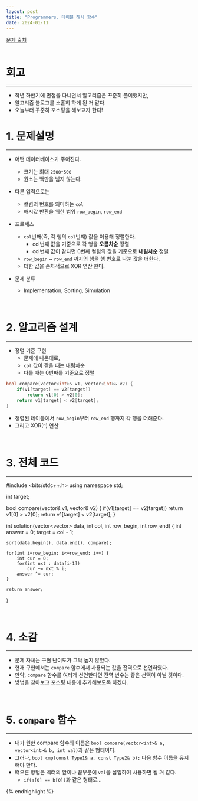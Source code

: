 ```yaml
---
layout: post
title: "Programmers. 테이블 해시 함수"
date: 2024-01-11
---
```


[문제 출처](https://school.programmers.co.kr/learn/courses/30/lessons/147354) <br/><br/>

# 회고
<hr>

- 작년 하반기에 면접을 다니면서 알고리즘은 꾸준히 풀이했지만,
- 알고리즘 블로그를 소홀히 하게 된 거 같다.
- 오늘부터 꾸준히 포스팅을 해보고자 한다!

# 1. 문제설명
<hr>

- 어떤 데이터베이스가 주어진다.
  - 크기는 최대 `2500*500`
  - 원소는 백만을 넘지 않는다.
- 다른 입력으로는 
  - 컬럼의 번호를 의미하는 `col`
  - 해시값 반환을 위한 범위 `row_begin`, `row_end`
- 프로세스
  - `col`번째(즉, 각 행의 `col`번째) 값을 이용해 정렬한다.
    - col번째 값을 기준으로 각 행을 **오름차순** 정렬
    - col번째 값이 같다면 0번째 컬럼의 값을 기준으로 **내림차순** 정렬
  - `row_begin` ~ `row_end` 까지의 행을 행 번호로 나눈 값을 더한다.
  - 더한 값을 순차적으로 XOR 연산 한다.


- 문제 분류
  - Implementation, Sorting, Simulation


<br/>

# 2. 알고리즘 설계
<hr>

- 정렬 기준 구현
  - 문제에 나온대로, 
  - `col` 값이 같을 때는 내림차순
  - 다를 때는 0번째를 기준으로 정렬

```cpp
bool compare(vector<int>& v1, vector<int>& v2) {
    if(v1[target] == v2[target])
        return v1[0] > v2[0];
    return v1[target] < v2[target];
}
```

- 정렬된 테이블에서 `row_begin`부터 `row_end` 행까지 각 행을 더해준다.
- 그리고 XOR(`^`) 연산


<br/>

# 3. 전체 코드
<hr>

#include <bits/stdc++.h>
using namespace std;

int target;

bool compare(vector<int>& v1, vector<int>& v2) {
    if(v1[target] == v2[target])
        return v1[0] > v2[0];
    return v1[target] < v2[target];
}

int solution(vector<vector<int>> data, int col, int row_begin, int row_end) {
    int answer = 0;
    target = col - 1;
    
    sort(data.begin(), data.end(), compare);
    
    for(int i=row_begin; i<=row_end; i++) {
        int cur = 0;
        for(int nxt : data[i-1])
            cur += nxt % i;
        answer ^= cur;
    }
    
    return answer;
}

<br/>

# 4. 소감
<hr>

- 문제 자체는 구현 난이도가 그닥 높지 않았다.
- 현재 구현에서는 `compare` 함수에서 사용되는 값을 전역으로 선언하였다.
- 만약, `compare` 함수를 여러개 선언한다면 전역 변수는 좋은 선택이 아닐 것이다.
- 방법을 찾아보고 포스팅 내용에 추가해보도록 하겠다.

<br/>

# 5. `compare` 함수
<hr>

- 내가 원한 compare 함수의 이름은 `bool compare(vector<int>& a, vector<int>& b, int val)`과 같은 형태이다.
- 그러나, `bool cmp(const Type1& a, const Type2& b);` 다음 함수 이름을 유지해야 한다.
- 떠오른 방법은 벡터의 앞이나 끝부분에 `val`을 삽입하여 사용하면 될 거 같다.
  - `if(a[0] == b[0])`과 같은 형태로...

{% endhighlight %}